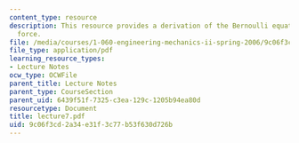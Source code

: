 ```yaml
---
content_type: resource
description: This resource provides a derivation of the Bernoulli equation, and pressure
  force.
file: /media/courses/1-060-engineering-mechanics-ii-spring-2006/9c06f3cd2a34e31f3c77b53f630d726b_lecture7.pdf
file_type: application/pdf
learning_resource_types:
- Lecture Notes
ocw_type: OCWFile
parent_title: Lecture Notes
parent_type: CourseSection
parent_uid: 6439f51f-7325-c3ea-129c-1205b94ea80d
resourcetype: Document
title: lecture7.pdf
uid: 9c06f3cd-2a34-e31f-3c77-b53f630d726b
---
```

